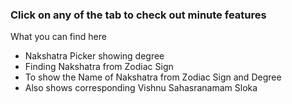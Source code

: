 ### Click on any of the tab to check out minute features
What you can find here
- Nakshatra Picker showing degree
- Finding Nakshatra from Zodiac Sign
- To show the Name of Nakshatra from Zodiac Sign and Degree
 - Also shows corresponding Vishnu Sahasranamam Sloka
